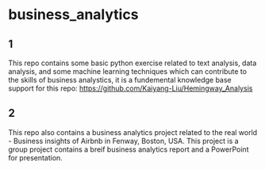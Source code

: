 # business_analytics
## 1
This repo contains some basic python exercise related to text analysis, data analysis, and some machine learning techniques which can contribute to the skills of business analystics, it is a fundemental knowledge base support for this repo: https://github.com/Kaiyang-Liu/Hemingway_Analysis

## 2
This repo also contains a business analytics project related to the real world - Business insights of Airbnb in Fenway, Boston, USA.
This project is a group project contains a breif business analytics report and a PowerPoint for presentation.
